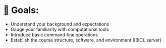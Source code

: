 # 🎯 **Goals**:  

* Understand your background and expectations
* Gauge your familiarity with computational tools
* Introduce basic command-line operations
* Establish the course structure, software, and environment (IBIOL server)


